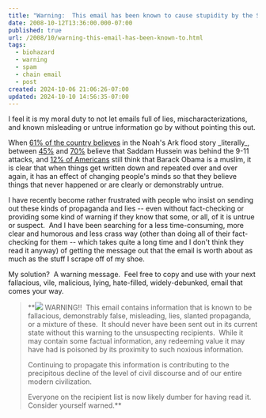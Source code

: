 ```yaml
---
title: "Warning:  This email has been known to cause stupidity by the State of California"
date: 2008-10-12T13:36:00.000-07:00
published: true
url: /2008/10/warning-this-email-has-been-known-to.html
tags:
  - biohazard
  - warning
  - spam
  - chain email
  - post
created: 2024-10-06 21:06:26-07:00
updated: 2024-10-10 14:56:35-07:00
---
```


I feel it is my moral duty to not let emails full of lies, mischaracterizations, and known misleading or untrue information go by without pointing this out.   
  
When [61% of the country believes](http://www.washtimes.com/news/2004/feb/16/20040216-113955-2061r/) in the Noah's Ark flood story \_literally\_, between [45%](http://www.csmonitor.com/2003/0314/p02s01-woiq.html) and [70%](http://www.usatoday.com/news/washington/2003-09-06-poll-iraq_x.htm) believe that Saddam Hussein was behind the 9-11 attacks, and [12% of Americans](http://pewresearch.org/databank/dailynumber/?NumberID=509) still think that Barack Obama is a muslim, it is clear that when things get written down and repeated over and over again, it has an effect of changing people's minds so that they believe things that never happened or are clearly or demonstrably untrue.  
  
I have recently become rather frustrated with people who insist on sending out these kinds of propaganda and lies -- even without fact-checking or providing some kind of warning if they know that some, or all, of it is untrue or suspect.  And I have been searching for a less time-consuming, more clear and humorous and less crass way (other than doing all of their fact-checking for them -- which takes quite a long time and I don't think they read it anyway) of getting the message out that the email is worth about as much as the stuff I scrape off of my shoe.  
  
My solution?  A warning message.  Feel free to copy and use with your next fallacious, vile, malicious, lying, hate-filled, widely-debunked, email that comes your way.   
  

>  **[![](http://creativebits.org/files/B_hazard.gif)](http://creativebits.org/files/B_hazard.gif) WARNING!!  This email contains information that is known to be fallacious, demonstrably false, misleading, lies, slanted propaganda, or a mixture of these.  It should never have been sent out in its current state without this warning to the unsuspecting recipients.  While it may contain some factual information, any redeeming value it may have had is poisoned by its proximity to such noxious information.  
>   
> Continuing to propagate this information is contributing to the precipitous decline of the level of civil discourse and of our entire modern civilization.  
>   
> Everyone on the recipient list is now likely dumber for having read it.  Consider yourself warned.**